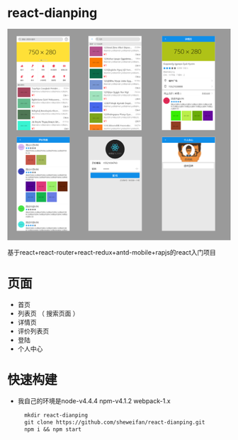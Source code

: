 # react-dianping

![项目总览](https://github.com/sheweifan/react-dianping/raw/dev/readmeFile/overview.png "项目总览") 

基于react+react-router+react-redux+antd-mobile+rapjs的react入门项目

# 页面
* 首页
* 列表页 （ 搜索页面 ）
* 详情页 
* 评价列表页
* 登陆
* 个人中心

# 快速构建
* 我自己的环境是node-v4.4.4 npm-v4.1.2 webpack-1.x

		mkdir react-dianping
		git clone https://github.com/sheweifan/react-dianping.git
		npm i && npm start
